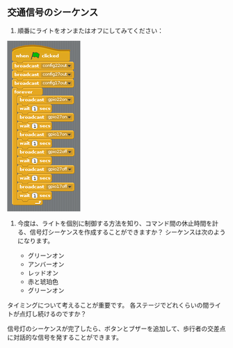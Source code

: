 ## 交通信号のシーケンス

1. 順番にライトをオンまたはオフにしてみてください：

![](images/scratch1-5.png)

1. 今度は、ライトを個別に制御する方法を知り、コマンド間の休止時間を計る、信号灯シーケンスを作成することができますか？ シーケンスは次のようになります。
    
    - グリーンオン
    - アンバーオン
    - レッドオン
    - 赤と琥珀色
    - グリーンオン

タイミングについて考えることが重要です。 各ステージでどれくらいの間ライトが点灯し続けるのですか？

信号灯のシーケンスが完了したら、ボタンとブザーを追加して、歩行者の交差点に対話的な信号を発することができます。